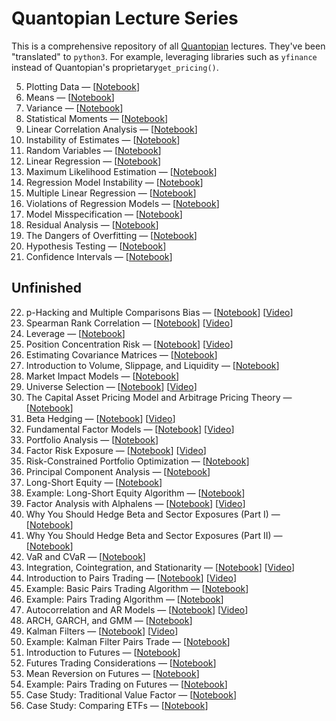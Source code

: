 # Quantopian Lecture Series

This is a comprehensive repository of all [Quantopian](https://github.com/quantopian) lectures.
They've been "translated" to `python3`. For example, leveraging libraries such as `yfinance` instead of Quantopian's proprietary`get_pricing()`.

5. Plotting Data — [[Notebook](./quantopian_lectures/5QLS_Plotting-Data.ipynb)]
6. Means — [[Notebook](./quantopian_lectures/6QLS_Means.ipynb)]
7. Variance — [[Notebook](./quantopian_lectures/7QLS_Variance.ipynb)]
8. Statistical Moments — [[Notebook](./quantopian_lectures/8QLS_Statistical-Moments.ipynb)]
9. Linear Correlation Analysis — [[Notebook](./quantopian_lectures/9QLS_Linear-Correlation-Analysis.ipynb)]
10. Instability of Estimates — [[Notebook](./quantopian_lectures/10QLS_Instability-of-Estimates.ipynb)]
11. Random Variables — [[Notebook](./quantopian_lectures/11QLS_Random-Variables.ipynb)]
12. Linear Regression — [[Notebook](./quantopian_lectures/12QLS_Linear-Regression.ipynb)]
13. Maximum Likelihood Estimation — [[Notebook](./quantopian_lectures/13QLS_Maximum-Likelihood-Estimation.ipynb)]
14. Regression Model Instability — [[Notebook](./quantopian_lectures/14QLS_Regression-Model-Instability.ipynb)]
15. Multiple Linear Regression — [[Notebook](./quantopian_lectures/15QLS_Multiple-Linear-Regression.ipynb)]
16. Violations of Regression Models — [[Notebook](./quantopian_lectures/16QLS_Violations-of-Regression-Models.ipynb)]
17. Model Misspecification — [[Notebook](./quantopian_lectures/17QLS_Model-Misspecification.ipynb)]
18. Residual Analysis — [[Notebook](./quantopian_lectures/18QLS_Residual-Analysis.ipynb)]
19. The Dangers of Overfitting — [[Notebook](./quantopian_lectures/19QLS_Dangers-of-Overfitting.ipynb)]
20. Hypothesis Testing — [[Notebook](./quantopian_lectures/20QLS_Hypothesis-Testing.ipynb)]
21. Confidence Intervals — [[Notebook](./quantopian_lectures/21QLS_Confidence-Intervals.ipynb)]

## Unfinished

22. p-Hacking and Multiple Comparisons Bias — [[Notebook](https://github.com/quantopian/research_public/tree/master/notebooks/lectures/p-Hacking_and_Multiple_Comparisons_Bias)] [[Video](https://www.youtube.com/watch?v=YiDfbYtgUPc)]
23. Spearman Rank Correlation — [[Notebook](https://github.com/quantopian/research_public/tree/master/notebooks/lectures/Spearman_Rank_Correlation)] [[Video](https://www.youtube.com/watch?v=GM76JkrVmRk?t=25m51s)]
24. Leverage — [[Notebook](https://github.com/quantopian/research_public/tree/master/notebooks/lectures/Leverage)]
25. Position Concentration Risk — [[Notebook](https://github.com/quantopian/research_public/tree/master/notebooks/lectures/Position_Concentration_Risk)] [[Video](https://www.youtube.com/watch?v=I1z7B2_FarQ)]
26. Estimating Covariance Matrices — [[Notebook](https://github.com/quantopian/research_public/tree/master/notebooks/lectures/Estimating_Covariance_Matrices)]
27. Introduction to Volume, Slippage, and Liquidity — [[Notebook](https://github.com/quantopian/research_public/tree/master/notebooks/lectures/Introduction_to_Volume_Slippage_and_Liquidity)]
28. Market Impact Models — [[Notebook](https://github.com/quantopian/research_public/tree/master/notebooks/lectures/Market_Impact_Model)]
29. Universe Selection — [[Notebook](https://github.com/quantopian/research_public/tree/master/notebooks/lectures/Universe_Selection)] [[Video](https://www.youtube.com/watch?v=oa5RhuHVbH0)]
30. The Capital Asset Pricing Model and Arbitrage Pricing Theory — [[Notebook](https://github.com/quantopian/research_public/tree/master/notebooks/lectures/CAPM_and_Arbitrage_Pricing_Theory)]
31. Beta Hedging — [[Notebook](https://github.com/quantopian/research_public/tree/master/notebooks/lectures/Beta_Hedging)] [[Video](https://www.youtube.com/watch?v=Af0l3TQJ3h8?t=22m14s)]
32. Fundamental Factor Models — [[Notebook](https://github.com/quantopian/research_public/tree/master/notebooks/lectures/Fundamental_Factor_Models)] [[Video](https://www.youtube.com/watch?v=P16zDtf0CE0)]
33. Portfolio Analysis — [[Notebook](https://github.com/quantopian/research_public/tree/master/notebooks/lectures/Portfolio_Analysis)]
34. Factor Risk Exposure — [[Notebook](https://github.com/quantopian/research_public/tree/master/notebooks/lectures/Factor_Risk_Exposure)] [[Video](https://www.youtube.com/watch?v=Ep8Y5JfQoRg)]
35. Risk-Constrained Portfolio Optimization — [[Notebook](https://github.com/quantopian/research_public/blob/master/notebooks/lectures/Factor_Based_Risk_Management/notebook.ipynb)]
36. Principal Component Analysis — [[Notebook](https://github.com/quantopian/research_public/tree/master/notebooks/lectures/PCA)]
37. Long-Short Equity — [[Notebook](https://github.com/quantopian/research_public/tree/master/notebooks/lectures/Long-Short_Equity)]
38. Example: Long-Short Equity Algorithm — [[Notebook](https://github.com/quantopian/research_public/tree/master/notebooks/lectures/Long-Short_Equity)]
39. Factor Analysis with Alphalens — [[Notebook](https://github.com/quantopian/research_public/tree/master/notebooks/lectures/Factor_Analysis)] [[Video](https://www.youtube.com/watch?v=v5IYcBxMDYE)]
40. Why You Should Hedge Beta and Sector Exposures (Part I) — [[Notebook](https://github.com/quantopian/research_public/tree/master/notebooks/lectures/Why_Hedge_I)]
41. Why You Should Hedge Beta and Sector Exposures (Part II) — [[Notebook](https://github.com/quantopian/research_public/tree/master/notebooks/lectures/Why_Hedge_II)]
42. VaR and CVaR — [[Notebook](https://github.com/quantopian/research_public/tree/master/notebooks/lectures/VaR_and_CVaR)]
43. Integration, Cointegration, and Stationarity — [[Notebook](https://github.com/quantopian/research_public/tree/master/notebooks/lectures/Integration_Cointegration_and_Stationarity)] [[Video](https://www.youtube.com/watch?v=Pn_RiDbK82M)]
44. Introduction to Pairs Trading — [[Notebook](https://github.com/quantopian/research_public/tree/master/notebooks/lectures/Introduction_to_Pairs_Trading)] [[Video](https://www.youtube.com/watch?v=JTucMRYMOyY)]
45. Example: Basic Pairs Trading Algorithm — [[Notebook](https://github.com/quantopian/research_public/tree/master/notebooks/lectures/Introduction_to_Pairs_Trading)]
46. Example: Pairs Trading Algorithm — [[Notebook](https://github.com/quantopian/research_public/tree/master/notebooks/lectures/Introduction_to_Pairs_Trading)]
47. Autocorrelation and AR Models — [[Notebook](https://github.com/quantopian/research_public/tree/master/notebooks/lectures/Autocorrelation_and_AR_Models)] [[Video](https://www.youtube.com/watch?v=fnrSZvla51Y)]
48. ARCH, GARCH, and GMM — [[Notebook](https://github.com/quantopian/research_public/tree/master/notebooks/lectures/ARCH_GARCH_and_GMM)]
49. Kalman Filters — [[Notebook](https://github.com/quantopian/research_public/tree/master/notebooks/lectures/Kalman_Filters)] [[Video](https://www.youtube.com/watch?v=RxIdLu18SsE)]
50. Example: Kalman Filter Pairs Trade — [[Notebook](https://github.com/quantopian/research_public/tree/master/notebooks/lectures/Kalman_Filters)]
51. Introduction to Futures — [[Notebook](https://github.com/quantopian/research_public/tree/master/notebooks/lectures/Introduction_to_Futures)]
52. Futures Trading Considerations — [[Notebook](https://github.com/quantopian/research_public/tree/master/notebooks/lectures/Futures_Trading_Considerations)]
53. Mean Reversion on Futures — [[Notebook](https://github.com/quantopian/research_public/tree/master/notebooks/lectures/Mean_Reversion_on_Futures)]
54. Example: Pairs Trading on Futures — [[Notebook](https://github.com/quantopian/research_public/tree/master/notebooks/lectures/Introduction_to_Pairs_Trading)]
55. Case Study: Traditional Value Factor — [[Notebook](https://github.com/quantopian/research_public/tree/master/notebooks/lectures/Case_Study_Traditional_Value_Factor)]
56. Case Study: Comparing ETFs — [[Notebook](https://github.com/quantopian/research_public/tree/master/notebooks/lectures/Case_Study_Comparing_ETFs)]

